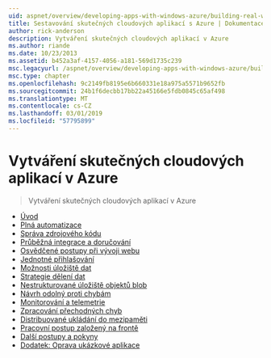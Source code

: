 ```yaml
---
uid: aspnet/overview/developing-apps-with-windows-azure/building-real-world-cloud-apps-with-windows-azure/index
title: Sestavování skutečných cloudových aplikací s Azure | Dokumentace Microsoftu
author: rick-anderson
description: Vytváření skutečných cloudových aplikací v Azure
ms.author: riande
ms.date: 10/23/2013
ms.assetid: b452a3af-4157-4056-a181-569d1735c239
msc.legacyurl: /aspnet/overview/developing-apps-with-windows-azure/building-real-world-cloud-apps-with-windows-azure
msc.type: chapter
ms.openlocfilehash: 9c2149fb8195e6b660331e18a975a5571b9652fb
ms.sourcegitcommit: 24b1f6decbb17bb22a45166e5fdb0845c65af498
ms.translationtype: MT
ms.contentlocale: cs-CZ
ms.lasthandoff: 03/01/2019
ms.locfileid: "57795899"
---
```

<a name="building-real-world-cloud-apps-with-azure"></a>Vytváření skutečných cloudových aplikací v Azure
====================
> Vytváření skutečných cloudových aplikací v Azure


- [Úvod](introduction.md)
- [Plná automatizace](automate-everything.md)
- [Správa zdrojového kódu](source-control.md)
- [Průběžná integrace a doručování](continuous-integration-and-continuous-delivery.md)
- [Osvědčené postupy při vývoji webu](web-development-best-practices.md)
- [Jednotné přihlašování](single-sign-on.md)
- [Možnosti úložiště dat](data-storage-options.md)
- [Strategie dělení dat](data-partitioning-strategies.md)
- [Nestrukturované úložiště objektů blob](unstructured-blob-storage.md)
- [Návrh odolný proti chybám](design-to-survive-failures.md)
- [Monitorování a telemetrie](monitoring-and-telemetry.md)
- [Zpracování přechodných chyb](transient-fault-handling.md)
- [Distribuované ukládání do mezipaměti](distributed-caching.md)
- [Pracovní postup založený na frontě](queue-centric-work-pattern.md)
- [Další postupy a pokyny](more-patterns-and-guidance.md)
- [Dodatek: Oprava ukázkové aplikace](the-fix-it-sample-application.md)
